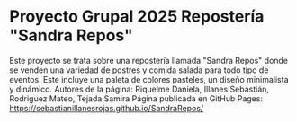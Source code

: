 # Proyecto Grupal 2025 Repostería "Sandra Repos"
Este proyecto se trata sobre una repostería llamada "Sandra Repos" donde se venden una variedad de postres y comida salada para todo tipo de eventos. Este incluye una paleta de colores pasteles, un diseño minimalista y dinámico.
Autores de la página: 
Riquelme Daniela, Illanes Sebastián, Rodriguez Mateo, Tejada Samira
Página publicada en GitHub Pages: https://sebastianillanesrojas.github.io/SandraRepos/
